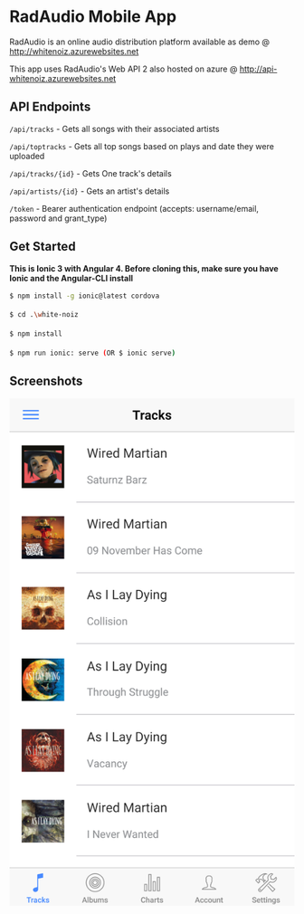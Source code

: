 # RadAudio Mobile App

RadAudio is an online audio distribution platform available as demo @
http://whitenoiz.azurewebsites.net

This app uses RadAudio's Web API 2 also hosted on azure @
http://api-whitenoiz.azurewebsites.net

## API Endpoints
`/api/tracks` - Gets all songs with their associated artists

`/api/toptracks` - Gets all top songs based on plays and date they were uploaded

`/api/tracks/{id}` - Gets One track's details

`/api/artists/{id}` - Gets an artist's details

`/token` - Bearer authentication endpoint (accepts: username/email, password and grant_type)


## Get Started
**This is Ionic 3 with Angular 4. Before cloning this, make sure you have Ionic and the Angular-CLI install** 
```bash
$ npm install -g ionic@latest cordova

$ cd .\white-noiz

$ npm install

$ npm run ionic: serve (OR $ ionic serve)
```

## Screenshots

![alt text](https://github.com/MeggaTym/white-noiz/blob/master/resources/screenshots/screen-1.png)
